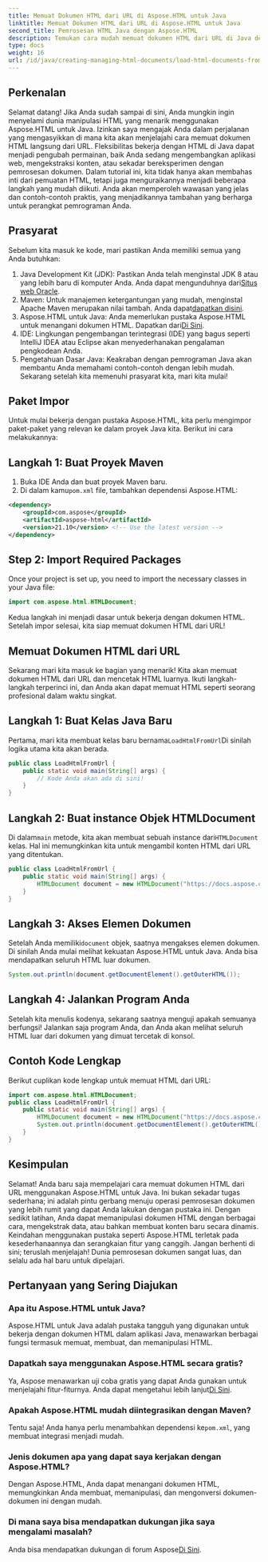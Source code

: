 ```yaml
---
title: Memuat Dokumen HTML dari URL di Aspose.HTML untuk Java
linktitle: Memuat Dokumen HTML dari URL di Aspose.HTML untuk Java
second_title: Pemrosesan HTML Java dengan Aspose.HTML
description: Temukan cara mudah memuat dokumen HTML dari URL di Java dengan Aspose.HTML. Tutorial langkah demi langkah disertakan.
type: docs
weight: 16
url: /id/java/creating-managing-html-documents/load-html-documents-from-url/
---
```

## Perkenalan
Selamat datang! Jika Anda sudah sampai di sini, Anda mungkin ingin menyelami dunia manipulasi HTML yang menarik menggunakan Aspose.HTML untuk Java. Izinkan saya mengajak Anda dalam perjalanan yang mengasyikkan di mana kita akan menjelajahi cara memuat dokumen HTML langsung dari URL. Fleksibilitas bekerja dengan HTML di Java dapat menjadi pengubah permainan, baik Anda sedang mengembangkan aplikasi web, mengekstraksi konten, atau sekadar bereksperimen dengan pemrosesan dokumen.
Dalam tutorial ini, kita tidak hanya akan membahas inti dari pemuatan HTML, tetapi juga menguraikannya menjadi beberapa langkah yang mudah diikuti. Anda akan memperoleh wawasan yang jelas dan contoh-contoh praktis, yang menjadikannya tambahan yang berharga untuk perangkat pemrograman Anda.
## Prasyarat
Sebelum kita masuk ke kode, mari pastikan Anda memiliki semua yang Anda butuhkan:
1.  Java Development Kit (JDK): Pastikan Anda telah menginstal JDK 8 atau yang lebih baru di komputer Anda. Anda dapat mengunduhnya dari[Situs web Oracle](https://www.oracle.com/java/technologies/javase-jdk11-downloads.html).
2.  Maven: Untuk manajemen ketergantungan yang mudah, menginstal Apache Maven merupakan nilai tambah. Anda dapat[dapatkan disini](https://maven.apache.org/download.cgi).
3. Aspose.HTML untuk Java: Anda memerlukan pustaka Aspose.HTML untuk menangani dokumen HTML. Dapatkan dari[Di Sini](https://releases.aspose.com/html/java/). 
4. IDE: Lingkungan pengembangan terintegrasi (IDE) yang bagus seperti IntelliJ IDEA atau Eclipse akan menyederhanakan pengalaman pengkodean Anda.
5. Pengetahuan Dasar Java: Keakraban dengan pemrograman Java akan membantu Anda memahami contoh-contoh dengan lebih mudah.
Sekarang setelah kita memenuhi prasyarat kita, mari kita mulai!
## Paket Impor
Untuk mulai bekerja dengan pustaka Aspose.HTML, kita perlu mengimpor paket-paket yang relevan ke dalam proyek Java kita. Berikut ini cara melakukannya:
## Langkah 1: Buat Proyek Maven
1. Buka IDE Anda dan buat proyek Maven baru.
2.  Di dalam kamu`pom.xml` file, tambahkan dependensi Aspose.HTML:
   ```xml
   <dependency>
       <groupId>com.aspose</groupId>
       <artifactId>aspose-html</artifactId>
       <version>21.10</version> <!-- Use the latest version -->
   </dependency>
```
## Step 2: Import Required Packages
Once your project is set up, you need to import the necessary classes in your Java file:
```java
import com.aspose.html.HTMLDocument;
```
Kedua langkah ini menjadi dasar untuk bekerja dengan dokumen HTML. Setelah impor selesai, kita siap memuat dokumen HTML dari URL!
## Memuat Dokumen HTML dari URL
Sekarang mari kita masuk ke bagian yang menarik! Kita akan memuat dokumen HTML dari URL dan mencetak HTML luarnya. Ikuti langkah-langkah terperinci ini, dan Anda akan dapat memuat HTML seperti seorang profesional dalam waktu singkat.
## Langkah 1: Buat Kelas Java Baru
 Pertama, mari kita membuat kelas baru bernama`LoadHtmlFromUrl`Di sinilah logika utama kita akan berada.
```java
public class LoadHtmlFromUrl {
    public static void main(String[] args) {
        // Kode Anda akan ada di sini!
    }
}
```
## Langkah 2: Buat instance Objek HTMLDocument
 Di dalam`main` metode, kita akan membuat sebuah instance dari`HTMLDocument` kelas. Hal ini memungkinkan kita untuk mengambil konten HTML dari URL yang ditentukan.
```java
public class LoadHtmlFromUrl {
    public static void main(String[] args) {
        HTMLDocument document = new HTMLDocument("https://docs.aspose.com/html/net/creating-a-document/document.html");
    }
}
```
## Langkah 3: Akses Elemen Dokumen
 Setelah Anda memiliki`document` objek, saatnya mengakses elemen dokumen. Di sinilah Anda mulai melihat kekuatan Aspose.HTML untuk Java. Anda bisa mendapatkan seluruh HTML luar dokumen.
```java
System.out.println(document.getDocumentElement().getOuterHTML());
```
## Langkah 4: Jalankan Program Anda
Setelah kita menulis kodenya, sekarang saatnya menguji apakah semuanya berfungsi! Jalankan saja program Anda, dan Anda akan melihat seluruh HTML luar dari dokumen yang dimuat tercetak di konsol.
## Contoh Kode Lengkap
Berikut cuplikan kode lengkap untuk memuat HTML dari URL:
```java
import com.aspose.html.HTMLDocument;
public class LoadHtmlFromUrl {
    public static void main(String[] args) {
        HTMLDocument document = new HTMLDocument("https://docs.aspose.com/html/net/creating-a-document/document.html");
        System.out.println(document.getDocumentElement().getOuterHTML());
    }
}
```
## Kesimpulan
Selamat! Anda baru saja mempelajari cara memuat dokumen HTML dari URL menggunakan Aspose.HTML untuk Java. Ini bukan sekadar tugas sederhana; ini adalah pintu gerbang menuju operasi pemrosesan dokumen yang lebih rumit yang dapat Anda lakukan dengan pustaka ini. Dengan sedikit latihan, Anda dapat memanipulasi dokumen HTML dengan berbagai cara, mengekstrak data, atau bahkan membuat konten baru secara dinamis.
Keindahan menggunakan pustaka seperti Aspose.HTML terletak pada kesederhanaannya dan serangkaian fitur yang canggih. Jangan berhenti di sini; teruslah menjelajah! Dunia pemrosesan dokumen sangat luas, dan selalu ada hal baru untuk dipelajari.
## Pertanyaan yang Sering Diajukan
### Apa itu Aspose.HTML untuk Java?  
Aspose.HTML untuk Java adalah pustaka tangguh yang digunakan untuk bekerja dengan dokumen HTML dalam aplikasi Java, menawarkan berbagai fungsi termasuk memuat, membuat, dan memanipulasi HTML.
### Dapatkah saya menggunakan Aspose.HTML secara gratis?  
 Ya, Aspose menawarkan uji coba gratis yang dapat Anda gunakan untuk menjelajahi fitur-fiturnya. Anda dapat mengetahui lebih lanjut[Di Sini](https://releases.aspose.com/).
### Apakah Aspose.HTML mudah diintegrasikan dengan Maven?  
 Tentu saja! Anda hanya perlu menambahkan dependensi ke`pom.xml`, yang membuat integrasi menjadi mudah.
### Jenis dokumen apa yang dapat saya kerjakan dengan Aspose.HTML?  
Dengan Aspose.HTML, Anda dapat menangani dokumen HTML, memungkinkan Anda membuat, memanipulasi, dan mengonversi dokumen-dokumen ini dengan mudah.
### Di mana saya bisa mendapatkan dukungan jika saya mengalami masalah?  
 Anda bisa mendapatkan dukungan di forum Aspose[Di Sini](https://forum.aspose.com/c/html/29).